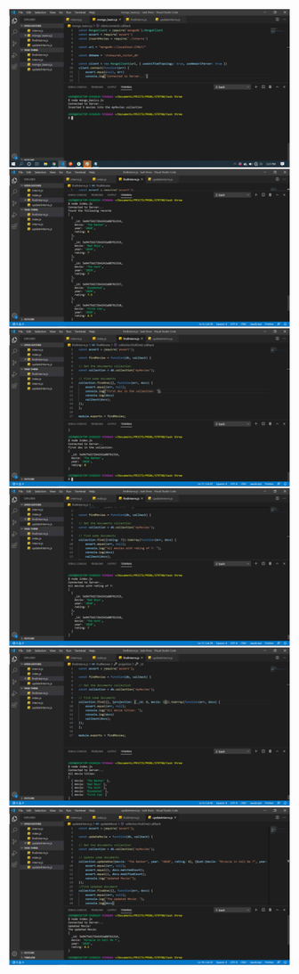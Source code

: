<img src="Scrnshts/createCollectionandInsertMovies.png">
<img src="Scrnshts/findAllMovies.png">
<img src="Scrnshts/firstDocInCollection.png">
<img src="Scrnshts/moviesWithRating7.png">
<img src="Scrnshts/returnOnlyMovieTitles.png">
<img src="Scrnshts/afterUpdateMovie2.png">

